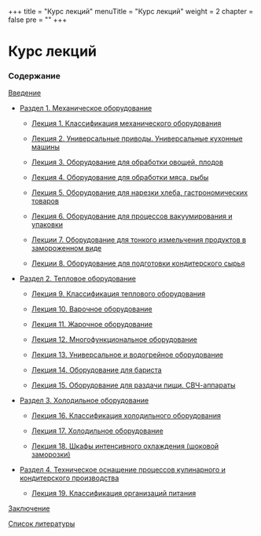 +++
title = "Курс лекций"
menuTitle = "Курс лекций"
weight = 2
chapter = false
pre = ""
+++

# Курс лекций

### Содержание


[Введение](wwedenie) 

* [Раздел 1. Механическое оборудование](razdel1)

  * [Лекция 1. Классификация механического оборудования](razdel1/lect1)

  * [Лекция 2. Универсальные приводы. Универсальные кухонные машины](razdel1/lect2) 

  * [Лекция 3. Оборудование для обработки овощей, плодов](razdel1/lect3)

  * [Лекция 4. Оборудование для обработки мяса, рыбы](razdel1/lect4)

  * [Лекция 5. Оборудование для нарезки хлеба, гастрономических товаров](razdel1/lect5)

  * [Лекция 6. Оборудование для процессов вакуумирования и упаковки](razdel1/lect6)

  * [Лекции 7. Оборудование для тонкого измельчения продуктов в замороженном виде](razdel1/lect7)

  * [Лекции 8. Оборудование для подготовки кондитерского сырья](razdel1/lect8)

* [Раздел 2. Тепловое оборудование](razdel2)

  * [Лекция 9. Классификация теплового оборудования](razdel2/lect9)

  * [Лекция 10. Варочное оборудование](razdel2/lect10)

  * [Лекция 11. Жарочное оборудование](razdel2/lect11)

  * [Лекция 12. Многофункциональное оборудование](razdel2/lect12)

  * [Лекция 13. Универсальное и водогрейное оборудование](razdel2/lect13)

  * [Лекция 14. Оборудование для бариста](razdel2/lect14)

  * [Лекция 15. Оборудование для раздачи пищи. СВЧ-аппараты](razdel2/lect15)

* [Раздел 3. Холодильное оборудование](razdel3)

  * [Лекция 16. Классификация холодильного оборудования](razdel3/lect16)

  * [Лекция 17. Холодильное оборудование](razdel3/lect17)

  * [Лекция 18. Шкафы интенсивного охлаждения (шоковой заморозки)](razdel3/lect18)

* [Раздел 4. Техническое оснащение процессов кулинарного и кондитерского производства](razdel4)

  * [Лекция 19. Классификация организаций питания](razdel4/lect19)

[Заключение](zakluch)

[Список литературы](lit) 